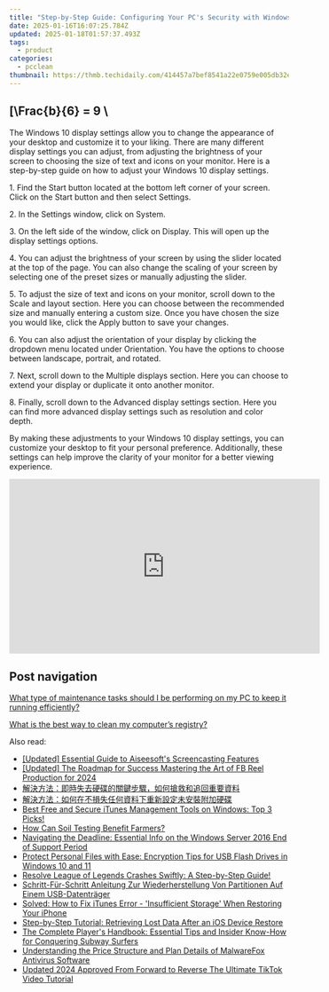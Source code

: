 ```yaml
---
title: "Step-by-Step Guide: Configuring Your PC's Security with Windows Defender - Tips From YL Computing"
date: 2025-01-16T16:07:25.784Z
updated: 2025-01-18T01:57:37.493Z
tags:
  - product
categories:
  - pcclean
thumbnail: https://thmb.techidaily.com/414457a7bef8541a22e0759e005db32e7bc53d10e956cf3519881385b0e0955c.jpg
---
```


## \[\Frac{b}{6} = 9 \

The Windows 10 display settings allow you to change the appearance of your desktop and customize it to your liking. There are many different display settings you can adjust, from adjusting the brightness of your screen to choosing the size of text and icons on your monitor. Here is a step-by-step guide on how to adjust your Windows 10 display settings. 

1\. Find the Start button located at the bottom left corner of your screen. Click on the Start button and then select Settings.

2\. In the Settings window, click on System.

3\. On the left side of the window, click on Display. This will open up the display settings options. 

4\. You can adjust the brightness of your screen by using the slider located at the top of the page. You can also change the scaling of your screen by selecting one of the preset sizes or manually adjusting the slider.

5\. To adjust the size of text and icons on your monitor, scroll down to the Scale and layout section. Here you can choose between the recommended size and manually entering a custom size. Once you have chosen the size you would like, click the Apply button to save your changes.

6\. You can also adjust the orientation of your display by clicking the dropdown menu located under Orientation. You have the options to choose between landscape, portrait, and rotated.

7\. Next, scroll down to the Multiple displays section. Here you can choose to extend your display or duplicate it onto another monitor.

8\. Finally, scroll down to the Advanced display settings section. Here you can find more advanced display settings such as resolution and color depth. 

By making these adjustments to your Windows 10 display settings, you can customize your desktop to fit your personal preference. Additionally, these settings can help improve the clarity of your monitor for a better viewing experience.

<!-- affiliate ads begin -->
<iframe width="560" height="315" src="https://www.youtube.com/embed/YfEPmG_O6F8?si=93ZTVtH_zjFRz5eh" title="YouTube video player" frameborder="0" allow="accelerometer; autoplay; clipboard-write; encrypted-media; gyroscope; picture-in-picture; web-share" referrerpolicy="strict-origin-when-cross-origin" allowfullscreen></iframe>
<!-- affiliate ads end -->

## Post navigation

[What type of maintenance tasks should I be performing on my PC to keep it running efficiently?](https://tools.techidaily.com/pcclean/products/)

[What is the best way to clean my computer’s registry?](https://tools.techidaily.com/pcclean/products/)

<ins class="adsbygoogle"
     style="display:block"
     data-ad-format="autorelaxed"
     data-ad-client="ca-pub-7571918770474297"
     data-ad-slot="1223367746"></ins>

<ins class="adsbygoogle"
     style="display:block"
     data-ad-client="ca-pub-7571918770474297"
     data-ad-slot="8358498916"
     data-ad-format="auto"
     data-full-width-responsive="true"></ins>

<span class="atpl-alsoreadstyle">Also read:</span>
<div><ul>
<li><a href="https://screen-activity-recording.techidaily.com/updated-essential-guide-to-aiseesofts-screencasting-features/"><u>[Updated] Essential Guide to Aiseesoft's Screencasting Features</u></a></li>
<li><a href="https://facebook-videos.techidaily.com/updated-the-roadmap-for-success-mastering-the-art-of-fb-reel-production-for-2024/"><u>[Updated] The Roadmap for Success Mastering the Art of FB Reel Production for 2024</u></a></li>
<li><a href="https://discover-bits.techidaily.com/6kej5rg65pa55rov77ya5y2z5pmc5asx5y6756gs56kf55qe6zec6y215q2l6amf77ym5aac5l2v5pc25pwr5zkm6lplus95zue6yen6kab6loh5paz/"><u>解決方法：即時失去硬碟的關鍵步驟，如何搶救和追回重要資料</u></a></li>
<li><a href="https://win-alternatives.techidaily.com/6kej5rg65pa55rov77ya5aac5l2v5zyo5lin5pcn5asx5lu75l2v6loh5paz5lil6yen5paw6kit5a6a5pyq5a6j6kod6zme5yqg56gs56kf/"><u>解決方法：如何在不損失任何資料下重新設定未安裝附加硬碟</u></a></li>
<li><a href="https://discover-bits.techidaily.com/best-free-and-secure-itunes-management-tools-on-windows-top-3-picks/"><u>Best Free and Secure iTunes Management Tools on Windows: Top 3 Picks!</u></a></li>
<li><a href="https://win-answers.techidaily.com/how-can-soil-testing-benefit-farmers/"><u>How Can Soil Testing Benefit Farmers?</u></a></li>
<li><a href="https://discover-bits.techidaily.com/navigating-the-deadline-essential-info-on-the-windows-server-2016-end-of-support-period/"><u>Navigating the Deadline: Essential Info on the Windows Server 2016 End of Support Period</u></a></li>
<li><a href="https://some-approaches.techidaily.com/protect-personal-files-with-ease-encryption-tips-for-usb-flash-drives-in-windows-10-and-11/"><u>Protect Personal Files with Ease: Encryption Tips for USB Flash Drives in Windows 10 and 11</u></a></li>
<li><a href="https://win-answers.techidaily.com/resolve-league-of-legends-crashes-swiftly-a-step-by-step-guide/"><u>Resolve League of Legends Crashes Swiftly: A Step-by-Step Guide!</u></a></li>
<li><a href="https://discover-bits.techidaily.com/schritt-fur-schritt-anleitung-zur-wiederherstellung-von-partitionen-auf-einem-usb-datentrager/"><u>Schritt-Für-Schritt Anleitung Zur Wiederherstellung Von Partitionen Auf Einem USB-Datenträger</u></a></li>
<li><a href="https://discover-bits.techidaily.com/solved-how-to-fix-itunes-error-insufficient-storage-when-restoring-your-iphone/"><u>Solved: How to Fix iTunes Error - 'Insufficient Storage' When Restoring Your iPhone</u></a></li>
<li><a href="https://discover-bits.techidaily.com/step-by-step-tutorial-retrieving-lost-data-after-an-ios-device-restore/"><u>Step-by-Step Tutorial: Retrieving Lost Data After an iOS Device Restore</u></a></li>
<li><a href="https://techtrends.techidaily.com/the-complete-players-handbook-essential-tips-and-insider-know-how-for-conquering-subway-surfers/"><u>The Complete Player's Handbook: Essential Tips and Insider Know-How for Conquering Subway Surfers</u></a></li>
<li><a href="https://discover-bits.techidaily.com/understanding-the-price-structure-and-plan-details-of-malwarefox-antivirus-software/"><u>Understanding the Price Structure and Plan Details of MalwareFox Antivirus Software</u></a></li>
<li><a href="https://video-content-creator.techidaily.com/updated-2024-approved-from-forward-to-reverse-the-ultimate-tiktok-video-tutorial/"><u>Updated 2024 Approved From Forward to Reverse The Ultimate TikTok Video Tutorial</u></a></li>
</ul></div>

